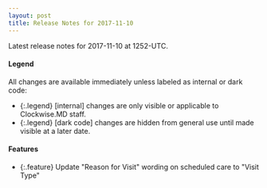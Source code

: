 ```yaml
---
layout: post
title: Release Notes for 2017-11-10
---
```


Latest release notes for 2017-11-10 at 1252-UTC.

<div class='legend' markdown='1'>

#### Legend

All changes are available immediately unless labeled as internal or dark code:

- {:.legend} [internal] changes are only visible or applicable to Clockwise.MD staff.
- {:.legend} [dark code] changes are hidden from general use until made visible at a later date.

</div>

<div class='features' markdown='1'>

#### Features

- {:.feature} Update "Reason for Visit" wording on scheduled care to "Visit Type"

</div>

